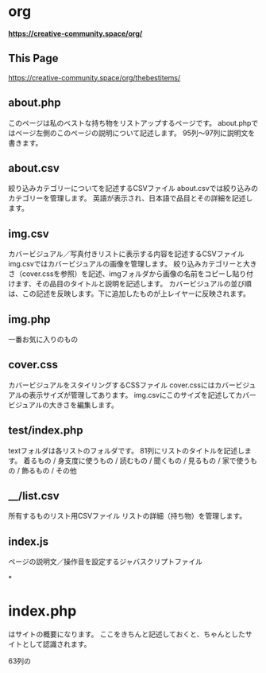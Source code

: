 # org
**https://creative-community.space/org/**

## This Page
https://creative-community.space/org/thebestitems/


## about.php
このページは私のベストな持ち物をリストアップするページです。
about.phpではページ左側のこのページの説明について記述します。
95列〜97列に説明文を書きます。
## about.csv
絞り込みカテゴリーについてを記述するCSVファイル
about.csvでは絞り込みのカテゴリーを管理します。
英語が表示され、日本語で品目とその詳細を記述します。
## img.csv
カバービジュアル／写真付きリストに表示する内容を記述するCSVファイル
img.csvではカバービジュアルの画像を管理します。
絞り込みカテゴリーと大きさ（cover.cssを参照）を記述、imgフォルダから画像の名前をコピーし貼り付けます、その品目のタイトルと説明を記述します。
カバービジュアルの並び順は、この記述を反映します。下に追加したものが上レイヤーに反映されます。
## img.php
一番お気に入りのもの
## cover.css
カバービジュアルをスタイリングするCSSファイル
cover.cssにはカバービジュアルの表示サイズが管理してあります。
img.csvにこのサイズを記述してカバービジュアルの大きさを編集します。
## test/index.php 
textフォルダは各リストのフォルダです。
81列にリストのタイトルを記述します。
着るもの / 身支度に使うもの / 読むもの / 聞くもの / 見るもの / 家で使うもの / 飾るもの / その他
## __/list.csv
所有するものリスト用CSVファイル
リストの詳細（持ち物）を管理します。
## index.js
ページの説明文／操作音を設定するジャバスクリプトファイル

*　　


# index.php

<head>はサイトの概要になります。
ここをきちんと記述しておくと、ちゃんとしたサイトとして認識されます。
  
63列の<style>が見た目を変える部分です。
65列〜74列で、テキストや背景などの色を変更します。
83列は絞り込みなどのフォントを管理します。
84列のtransformは長体・平体の記述です。（1,1）の場合デフォルト比率になります。
  
92列はタイトルや説明文おフォントを管理します。
font-familyはまず最初のフォント、そのフォントがなければ次に指定したフォントになります。
  
133列〜134列はスクロールバーの見た目を管理します。
  
311列の<body>はサイトの中身を管理します。
314列はページ右上の小さいタイトルです。
316列は流れる文章です。
319列のは大きな文字のタイトルです。
  
> header > title | meta 編集
> 
> body > ._more | #marquee | #nav を編集
> 
> body > .mousedragscrollable | script > $("#__").load("__/index.php"); を編集
> 


*CSS Text & Color*

フォント一覧

https://www.cssfontstack.com/

https://mimi.moe.in/nmp/fonts/allfonts

https://book.studio947.net/article/1634/

https://fonts.google.com/


カラーチャート

https://fromkato.com/color

https://htmlcolorcodes.com/color-names/


参考ツール

https://picular.co/

https://pigment.shapefactory.co/

https://colorable.jxnblk.com/



GitHub

[https://github.com/the-things-i-we-own](https://github.com/the-things-i-we-own)


GitHub Team

https://github.com/orgs/the-things-i-we-own/teams/org

